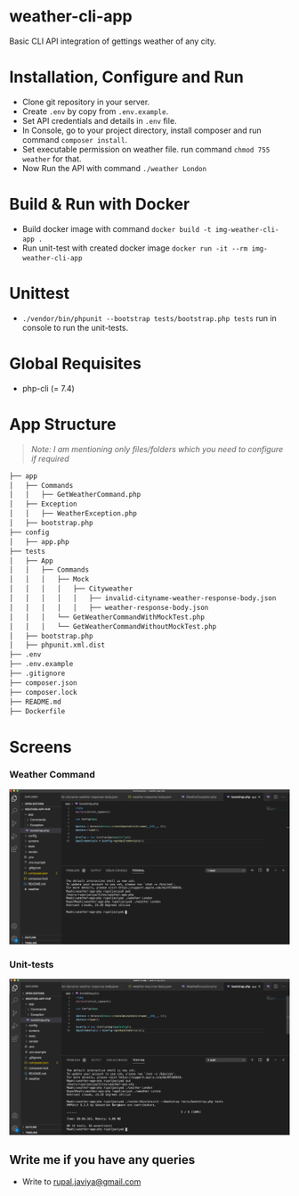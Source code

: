 # weather-cli-app
Basic CLI API integration of gettings weather of any city.

# Installation, Configure and Run
* Clone git repository in your server.
* Create `.env` by copy from `.env.example`.
* Set API credentials and details in `.env` file.
* In Console, go to your project directory, install composer and run command `composer install`.
* Set executable permission on weather file. run command `chmod 755 weather` for that.
* Now Run the API with command `./weather London`

# Build & Run with Docker
* Build docker image with command `docker build -t img-weather-cli-app .`
* Run unit-test with created docker image `docker run -it --rm img-weather-cli-app`

# Unittest
* `./vendor/bin/phpunit --bootstrap tests/bootstrap.php tests` run in console to run the unit-tests.

# Global Requisites

* php-cli (= 7.4)

# App Structure

> _Note: I am mentioning only files/folders which you need to configure if required_

```bash
├── app
│   ├── Commands
│   │   ├── GetWeatherCommand.php
│   ├── Exception
│   │   ├── WeatherException.php
│   ├── bootstrap.php
├── config
│   ├── app.php
├── tests
│   ├── App
│   │   ├── Commands
│   │   │   ├── Mock
│   │   │   │   ├── Cityweather
│   │   │   │   │   ├── invalid-cityname-weather-response-body.json
│   │   │   │   │   ├── weather-response-body.json
│   │   │   └── GetWeatherCommandWithMockTest.php
│   │   │   └── GetWeatherCommandWithoutMockTest.php
│   ├── bootstrap.php
│   ├── phpunit.xml.dist
├── .env
├── .env.example
├── .gitignore
├── composer.json
├── composer.lock
├── README.md
├── Dockerfile
```
# Screens

### Weather Command

![Weather Command](/screens/weather-command.png)

### Unit-tests

![Unit-tests](/screens/command-tests.png)

## Write me if you have any queries
* Write to rupal.javiya@gmail.com

